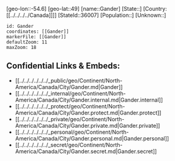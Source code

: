 ﻿---
location: [49,-54.6]
mapzoom: [7,12] 
mapmarker: city 
type: City
tags:
- geo/City


SpocWebEntityId: 30354
isDeleted: false
confidential: public

---
[geo-lon::-54.6]
[geo-lat::49]
[name::Gander]
[State::]
[Country:[[../../../../Canada]]]]
[StateId::36007]
[Population::]
[Unknown::]


```leaflet
id: Gander
coordinates: [[Gander]]
markerFile: [[Gander]]
defaultZoom: 11 
maxZoom: 18
```


## Confidential Links & Embeds: 
- [[../../../../../../_public/geo/Continent/North-America/Canada/City/Gander.md|Gander]] 
- [[../../../../../../_internal/geo/Continent/North-America/Canada/City/Gander.internal.md|Gander.internal]] 
- [[../../../../../../_protect/geo/Continent/North-America/Canada/City/Gander.protect.md|Gander.protect]] 
- [[../../../../../../_private/geo/Continent/North-America/Canada/City/Gander.private.md|Gander.private]] 
- [[../../../../../../_personal/geo/Continent/North-America/Canada/City/Gander.personal.md|Gander.personal]] 
- [[../../../../../../_secret/geo/Continent/North-America/Canada/City/Gander.secret.md|Gander.secret]] 
